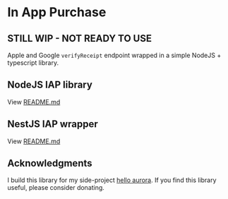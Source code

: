 # In App Purchase

## STILL WIP - NOT READY TO USE

Apple and Google `verifyReceipt` endpoint wrapped in a simple NodeJS + typescript library.

## NodeJS IAP library

View [README.md](./packages/node-iap/README.md)

## NestJS IAP wrapper

View [README.md](./packages/nest-iap/README.md)

## Acknowledgments

I build this library for my side-project [hello aurora](https://github.com/hello-aurora). If you find this library useful, please consider donating.
